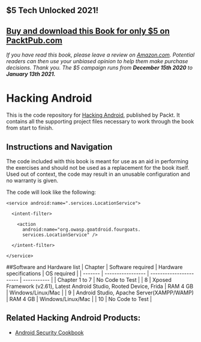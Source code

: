 ## $5 Tech Unlocked 2021!
[Buy and download this Book for only $5 on PacktPub.com](https://www.packtpub.com/product/hacking-android/9781785883149)
-----
*If you have read this book, please leave a review on [Amazon.com](https://www.amazon.com/gp/product/1785883143). Potential readers can then use your unbiased opinion to help them make purchase decisions. Thank you. The $5 campaign runs from __December 15th 2020__ to __January 13th 2021.__*

# Hacking Android

This is the code repository for [Hacking Android](https://www.packtpub.com/networking-and-servers/hacking-android?utm_source=github&utm_medium=repository&utm_campaign=9781785883149), published by Packt. It contains all the supporting project files necessary to work through the book from start to finish.

## Instructions and Navigation

The code included with this book is meant for use as an aid in performing the exercises and should not be used as a replacement for the book itself.
Used out of context, the code may result in an unusable configuration and no warranty is given.

The code will look like the following:
```
<service android:name=".services.LocationService">

  <intent-filter>

    <action 
      android:name="org.owasp.goatdroid.fourgoats.
      services.LocationService" />

  </intent-filter>

</service>
```

##Software and Hardware list
| Chapter | Software required | Hardware specifications | OS required |
| ------- | ----------------- | ----------------------- | ----------- |
| Chapter 1 to 7 | No Code to Test |
| 8 | Xposed Framework (v2.61), Latest Android Studio, Rooted Device, Frida | RAM 4 GB | Windows/Linux/Mac |
| 9 | Android Studio, Apache Server(XAMPP/WAMP) | RAM 4 GB | Windows/Linux/Mac |
| 10 | No Code to Test |



## Related Hacking Android Products:

* [Android Security Cookbook](https://www.packtpub.com/application-development/android-security-cookbook?utm_source=github&utm_medium=repository&utm_campaign=9781782167167)

